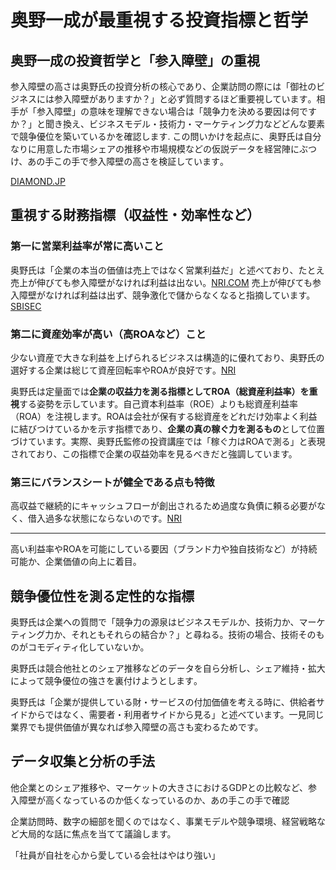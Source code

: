 # 奥野一成が最重視する投資指標と哲学


## 奥野一成の投資哲学と「参入障壁」の重視

参入障壁の高さは奥野氏の投資分析の核心であり、企業訪問の際には「御社のビジネスには参入障壁がありますか？」と必ず質問するほど重要視しています​。相手が「参入障壁」の意味を理解できない場合は「競争力を決める要因は何ですか？」と聞き換え、ビジネスモデル・技術力・マーケティング力などどんな要素で競争優位を築いているかを確認します​. この問いかけを起点に、奥野氏は自分なりに用意した市場シェアの推移や市場規模などの仮説データを経営陣にぶつけ、あの手この手で参入障壁の高さを検証しています​。

[DIAMOND.JP](https://diamond.jp/articles/-/312188#:~:text=%E2%94%80%E2%94%80%E5%A5%A5%E9%87%8E%E3%81%95%E3%82%93%E3%81%AF%E3%80%81%E3%83%95%E3%82%A1%E3%83%B3%E3%83%89%E3%83%9E%E3%83%8D%E3%83%BC%E3%82%B8%E3%83%A3%E3%83%BC%E3%81%A8%E3%81%97%E3%81%A6%E3%80%81%E4%BC%81%E6%A5%AD%E8%A8%AA%E5%95%8F%E3%81%AA%E3%81%A9%E3%82%82%E3%81%95%E3%82%8C%E3%81%A6%E3%81%84%E3%81%BE%E3%81%99%E3%82%88%E3%81%AD%E3%80%82%E6%8A%95%E8%B3%87%E3%81%99%E3%82%8B%E3%81%AB%E5%80%A4%E3%81%99%E3%82%8B%E3%81%8B%E5%88%86%E6%9E%90%E3%81%99%E3%82%8B%E9%81%8E%E7%A8%8B%E3%81%A7%E3%80%81%E7%B5%B6%E5%AF%BE%E3%81%AB%E3%81%99%E3%82%8B%E8%B3%AA%E5%95%8F%E3%81%AF%E3%81%82%E3%82%8A%E3%81%BE%E3%81%99%E3%81%8B%E3%80%82)

## 重視する財務指標（収益性・効率性など）

### 第一に営業利益率が常に高いこと

奥野氏は「企業の本当の価値は売上ではなく営業利益だ」と述べており、たとえ売上が伸びても参入障壁がなければ利益は出ない。[NRI.COM](https://www.nri.com/jp/knowledge/publication/kinyu_itf_201212/files/itf_201212_2.pdf#:~:text=%E3%81%93%E3%81%AE3%E3%81%A4%E3%81%AE%E6%9D%A1%E4%BB%B6%E3%81%A7%E9%81%B8%E3%82%93%E3%81%A0%E4%BC%81%E6%A5%AD%E3%81%AF%E3%80%81%20%E7%B5%90%E6%9E%9C%E3%81%A8%E3%81%97%E3%81%A6%E3%80%81%E4%BE%8B%E3%81%88%E3%81%B0%E5%96%B6%E6%A5%AD%E5%88%A9%E7%9B%8A%E7%8E%87%E3%81%8C%E5%AE%9A%20%E5%B8%B8%E7%9A%84%E3%81%AB%E9%AB%98%E3%81%84%E3%81%A8%E3%81%8B%E3%80%81%E8%B3%87%E7%94%A3%E5%8A%B9%E7%8E%87%E3%81%8C%E9%9D%9E%E5%B8%B8%E3%81%AB%20%E3%81%84%E3%81%84%E3%81%A8%E3%81%8B%E3%80%81%E3%83%90%E3%83%A9%E3%83%B3%E3%82%B9%E3%82%B7%E3%83%BC%E3%83%88%E3%81%8C%E3%81%8D%E3%82%8C%E3%81%84%20%E3%81%AA%E3%82%93%E3%81%A7%E3%81%99%E3%80%82%E5%B8%B8%E3%81%AB%E3%82%AD%E3%83%A3%E3%83%83%E3%82%B7%E3%83%A5%E3%83%95%E3%83%AD%E3%83%BC%E3%81%8C,%E5%87%BA%E3%81%A6%E3%81%84%E3%82%8B%E3%81%9F%E3%82%81%E3%80%81%E3%83%90%E3%83%A9%E3%83%B3%E3%82%B9%E3%82%B7%E3%83%BC%E3%83%88%E3%81%AE%E4%B8%AD%20%E3%81%AB%E8%B2%A0%E5%82%B5%E3%81%8C%E3%81%9F%E3%81%8F%E3%81%95%E3%82%93%E3%81%82%E3%82%8B%E3%81%A8%E3%81%84%E3%81%86%E7%8A%B6%E6%85%8B%E3%81%AB%20%E3%81%AA%E3%82%89%E3%81%AA%E3%81%84%E3%82%93%E3%81%A7%E3%81%99%E3%80%82)
売上が伸びても参入障壁がなければ利益は出ず、競争激化で儲からなくなると指摘しています。[SBISEC](https://go.sbisec.co.jp/prd/fund/fund_interview20180531/index2.html#:~:text=%E3%80%96%E5%A5%A5%E9%87%8E%E3%80%97%20%E3%83%86%E3%83%BC%E3%83%9E%E5%9E%8B%E3%83%95%E3%82%A1%E3%83%B3%E3%83%89%E3%81%AF%E3%80%81%E6%8A%95%E8%B3%87%E5%AE%B6%E3%81%AB%E5%AF%BE%E3%81%97%E3%81%A6%E8%A8%B4%E6%B1%82%E3%81%99%E3%82%8B%E9%9A%9B%E3%81%AB%E3%82%8F%E3%81%8B%E3%82%8A%E3%82%84%E3%81%99%E3%81%84%E3%81%A8%E3%81%84%E3%81%86%E6%84%8F%E5%91%B3%E3%81%A7%E3%81%AF%E3%80%81%E6%AD%A3%E3%81%97%E3%81%84%E6%88%A6%E7%95%A5%E3%81%AA%E3%81%AE%E3%81%A7%E3%81%97%E3%82%87%E3%81%86%E3%80%82%E3%81%97%E3%81%8B%E3%81%97%E5%95%8F%E9%A1%8C%E3%81%AF%E3%80%81%E3%81%9D%E3%82%8C%E3%82%89%E3%81%AE%E4%BC%81%E6%A5%AD%E3%81%8C%E6%9C%AC%E5%BD%93%E3%81%AB%E4%BE%A1%E5%80%A4%E3%82%92%E7%94%9F%E3%82%80%E3%81%93%E3%81%A8%E3%81%8C%E3%81%A7%20%E3%81%8D%E3%82%8B%E3%81%AE%E3%81%8B%E3%81%A8%E3%81%84%E3%81%86%E3%81%93%E3%81%A8%E3%80%82%E4%BE%8B%E3%81%88%E3%81%B0%E4%B8%AD%E5%9B%BD%E9%96%A2%E9%80%A3%E3%81%A7%E5%A3%B2%E4%B8%8A%E3%82%92%E4%BC%B8%E3%81%B0%E3%81%97%E3%81%A6%E3%81%84%E3%82%8B%E4%BC%81%E6%A5%AD%E3%82%92%E9%9B%86%E3%82%81%E3%82%8B%E3%80%82%E3%81%97%E3%81%8B%E3%81%97%E6%9C%AC%E5%BD%93%E3%81%AE%E4%BE%A1%E5%80%A4%E3%81%AF%E5%96%B6%E6%A5%AD%E5%88%A9%E7%9B%8A%E3%81%A7%E3%81%82%E3%82%8A%E3%80%81%E5%A3%B2%E4%B8%8A%E3%81%8B%E3%82%89%E5%88%A9%E7%9B%8A%E3%82%92%E7%94%9F%E3%81%BF%E5%87%BA%E3%81%99%E3%81%AE%E3%81%AF%E3%81%9D%E3%81%86%E7%B0%A1%E5%8D%98%E3%81%A7%E3%81%AF%E3%81%82%E3%82%8A%E3%81%BE%E3%81%9B%E3%82%93%E3%80%82%E5%8F%82%E5%85%A5%E9%9A%9C%E5%A3%81%20%E3%81%8C%E7%AF%89%E3%81%8B%E3%82%8C%E3%81%A6%E3%81%84%E3%81%AA%E3%81%84%E4%BC%81%E6%A5%AD%E3%81%AF%E3%80%81%E5%A3%B2%E4%B8%8A%E3%81%8C%E3%81%A9%E3%82%8C%E3%81%A0%E3%81%91%E4%BC%B8%E3%81%B3%E3%81%A6%E3%82%82%E5%88%A9%E7%9B%8A%E3%82%92%E4%B8%8A%E3%81%92%E3%82%8B%E3%81%93%E3%81%A8%E3%81%AF%E3%81%A7%E3%81%8D%E3%81%9A%E3%80%81%E5%BF%85%E3%81%9A%E5%84%B2%E3%81%8B%E3%82%89%E3%81%AA%E3%81%84%E3%82%82%E3%81%AE%E3%81%AB%E3%81%AA%E3%82%89%E3%81%96%E3%82%8B%E3%82%92%E5%BE%97%E3%81%BE%E3%81%9B%E3%82%93%E3%80%82%E3%81%95%E3%82%89%E3%81%AB%E7%89%B9%E5%AE%9A%E3%81%AE%E3%83%86%E3%83%BC%E3%83%9E%E3%81%A7%E5%84%B2%E3%81%8B%E3%82%8B%E3%81%AE%E3%81%A7%E3%81%82%E3%82%8C%E3%81%B0%E3%81%9D%E3%81%93%E3%81%AB%E4%BA%8B%E6%A5%AD%E5%AE%B6%20%E3%81%8C%E6%AE%BA%E5%88%B0%E3%81%97%E3%80%81%E7%AB%B6%E4%BA%89%E3%81%8C%E6%BF%80%E5%8C%96%E3%81%99%E3%82%8B%E3%81%93%E3%81%A8%E3%81%A7%E3%82%88%E3%82%8A%E5%88%A9%E7%9B%8A%E3%82%92%E7%94%9F%E3%81%BF%E3%81%AB%E3%81%8F%E3%81%8F%E3%81%AA%E3%82%8B%E3%80%82%E3%81%9D%E3%81%86%E3%81%84%E3%81%A3%E3%81%9F%E3%82%82%E3%81%AE%E3%82%92%E5%AF%BE%E8%B1%A1%E3%81%A8%E3%81%99%E3%82%8B%E6%8A%95%E8%B3%87%E3%81%AF%E3%80%81%E5%9F%BA%E6%9C%AC%E7%9A%84%E3%81%AB%E3%81%AF%E3%83%9E%E3%83%BC%E3%82%B1%E3%83%83%E3%83%88%E4%BB%A5%E4%B8%8A%E3%81%AE%E3%83%AA%E3%82%BF%E3%83%BC%E3%83%B3%E3%81%AF%E5%87%BA%E3%81%AA%E3%81%84%E3%81%A8%E6%80%9D%E3%81%84%E3%81%BE%E3%81%99%E3%81%AD%E3%80%82)

### 第二に資産効率が高い（高ROAなど）こと

少ない資産で大きな利益を上げられるビジネスは構造的に優れており、奥野氏の選好する企業は総じて資産回転率やROAが良好です​。[NRI](https://www.nri.com/jp/knowledge/publication/kinyu_itf_201212/files/itf_201212_2.pdf#:~:text=%E3%81%93%E3%81%AE3%E3%81%A4%E3%81%AE%E6%9D%A1%E4%BB%B6%E3%81%A7%E9%81%B8%E3%82%93%E3%81%A0%E4%BC%81%E6%A5%AD%E3%81%AF%E3%80%81%20%E7%B5%90%E6%9E%9C%E3%81%A8%E3%81%97%E3%81%A6%E3%80%81%E4%BE%8B%E3%81%88%E3%81%B0%E5%96%B6%E6%A5%AD%E5%88%A9%E7%9B%8A%E7%8E%87%E3%81%8C%E5%AE%9A%20%E5%B8%B8%E7%9A%84%E3%81%AB%E9%AB%98%E3%81%84%E3%81%A8%E3%81%8B%E3%80%81%E8%B3%87%E7%94%A3%E5%8A%B9%E7%8E%87%E3%81%8C%E9%9D%9E%E5%B8%B8%E3%81%AB%20%E3%81%84%E3%81%84%E3%81%A8%E3%81%8B%E3%80%81%E3%83%90%E3%83%A9%E3%83%B3%E3%82%B9%E3%82%B7%E3%83%BC%E3%83%88%E3%81%8C%E3%81%8D%E3%82%8C%E3%81%84%20%E3%81%AA%E3%82%93%E3%81%A7%E3%81%99%E3%80%82%E5%B8%B8%E3%81%AB%E3%82%AD%E3%83%A3%E3%83%83%E3%82%B7%E3%83%A5%E3%83%95%E3%83%AD%E3%83%BC%E3%81%8C,%E5%87%BA%E3%81%A6%E3%81%84%E3%82%8B%E3%81%9F%E3%82%81%E3%80%81%E3%83%90%E3%83%A9%E3%83%B3%E3%82%B9%E3%82%B7%E3%83%BC%E3%83%88%E3%81%AE%E4%B8%AD%20%E3%81%AB%E8%B2%A0%E5%82%B5%E3%81%8C%E3%81%9F%E3%81%8F%E3%81%95%E3%82%93%E3%81%82%E3%82%8B%E3%81%A8%E3%81%84%E3%81%86%E7%8A%B6%E6%85%8B%E3%81%AB%20%E3%81%AA%E3%82%89%E3%81%AA%E3%81%84%E3%82%93%E3%81%A7%E3%81%99%E3%80%82)

奥野氏は定量面では**企業の収益力を測る指標としてROA（総資産利益率）を重視**する姿勢を示しています。自己資本利益率（ROE）よりも総資産利益率（ROA）を注視します。ROAは会社が保有する総資産をどれだけ効率よく利益に結びつけているかを示す指標であり、**企業の真の稼ぐ力を測るもの**として位置づけています。実際、奥野氏監修の投資講座では「稼ぐ力はROAで測る」と表現されており、この指標で企業の収益効率を見るべきだと強調しています。



### 第三にバランスシートが健全である点も特徴

高収益で継続的にキャッシュフローが創出されるため過度な負債に頼る必要がなく、借入過多な状態にならないのです。[NRI](https://www.nri.com/jp/knowledge/publication/kinyu_itf_201212/files/itf_201212_2.pdf#:~:text=%E3%81%93%E3%81%AE3%E3%81%A4%E3%81%AE%E6%9D%A1%E4%BB%B6%E3%81%A7%E9%81%B8%E3%82%93%E3%81%A0%E4%BC%81%E6%A5%AD%E3%81%AF%E3%80%81%20%E7%B5%90%E6%9E%9C%E3%81%A8%E3%81%97%E3%81%A6%E3%80%81%E4%BE%8B%E3%81%88%E3%81%B0%E5%96%B6%E6%A5%AD%E5%88%A9%E7%9B%8A%E7%8E%87%E3%81%8C%E5%AE%9A%20%E5%B8%B8%E7%9A%84%E3%81%AB%E9%AB%98%E3%81%84%E3%81%A8%E3%81%8B%E3%80%81%E8%B3%87%E7%94%A3%E5%8A%B9%E7%8E%87%E3%81%8C%E9%9D%9E%E5%B8%B8%E3%81%AB%20%E3%81%84%E3%81%84%E3%81%A8%E3%81%8B%E3%80%81%E3%83%90%E3%83%A9%E3%83%B3%E3%82%B9%E3%82%B7%E3%83%BC%E3%83%88%E3%81%8C%E3%81%8D%E3%82%8C%E3%81%84%20%E3%81%AA%E3%82%93%E3%81%A7%E3%81%99%E3%80%82%E5%B8%B8%E3%81%AB%E3%82%AD%E3%83%A3%E3%83%83%E3%82%B7%E3%83%A5%E3%83%95%E3%83%AD%E3%83%BC%E3%81%8C,%E5%87%BA%E3%81%A6%E3%81%84%E3%82%8B%E3%81%9F%E3%82%81%E3%80%81%E3%83%90%E3%83%A9%E3%83%B3%E3%82%B9%E3%82%B7%E3%83%BC%E3%83%88%E3%81%AE%E4%B8%AD%20%E3%81%AB%E8%B2%A0%E5%82%B5%E3%81%8C%E3%81%9F%E3%81%8F%E3%81%95%E3%82%93%E3%81%82%E3%82%8B%E3%81%A8%E3%81%84%E3%81%86%E7%8A%B6%E6%85%8B%E3%81%AB%20%E3%81%AA%E3%82%89%E3%81%AA%E3%81%84%E3%82%93%E3%81%A7%E3%81%99%E3%80%82)

------

高い利益率やROAを可能にしている要因（ブランド力や独自技術など）が持続可能か、企業価値の向上に着目。

## 競争優位性を測る定性的な指標

奥野氏は企業への質問で「競争力の源泉はビジネスモデルか、技術力か、マーケティング力か、それともそれらの結合か？」と尋ねる。技術の場合、技術そのものがコモディティ化していないか。

奥野氏は競合他社とのシェア推移などのデータを自ら分析し、シェア維持・拡大によって競争優位の強さを裏付けようとします​。

奥野氏は「企業が提供している財・サービスの付加価値を考える時に、供給者サイドからではなく、需要者・利用者サイドから見る」と述べています。一見同じ業界でも提供価値が異なれば参入障壁の高さも変わるためです。

##  データ収集と分析の手法
 
他企業とのシェア推移や、マーケットの大きさにおけるGDPとの比較など、参入障壁が高くなっているのか低くなっているのか、あの手この手で確認
 
企業訪問時、数字の細部を聞くのではなく、事業モデルや競争環境、経営戦略など大局的な話に焦点を当てて議論します。

「社員が自社を心から愛している会社はやはり強い」